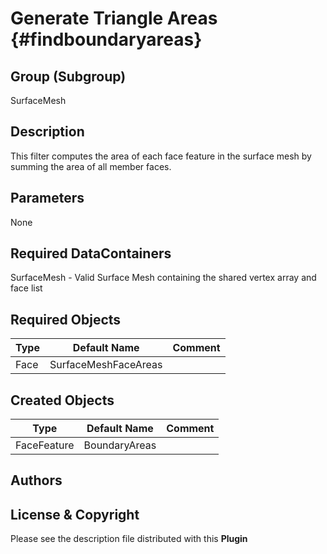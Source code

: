 Generate Triangle Areas {#findboundaryareas}
======

## Group (Subgroup) ##

SurfaceMesh

## Description ##

This filter computes the area of each face feature in the surface mesh by summing the area of all member faces.

## Parameters ##

None

## Required DataContainers ##

SurfaceMesh - Valid Surface Mesh containing the shared vertex array and face list

## Required Objects ##

| Type | Default Name | Comment |
|------|--------------|---------|
| Face | SurfaceMeshFaceAreas | |

## Created Objects ##

| Type | Default Name | Comment |
|------|--------------|---------|
| FaceFeature | BoundaryAreas | |


## Authors ##






## License & Copyright ##

Please see the description file distributed with this **Plugin**


